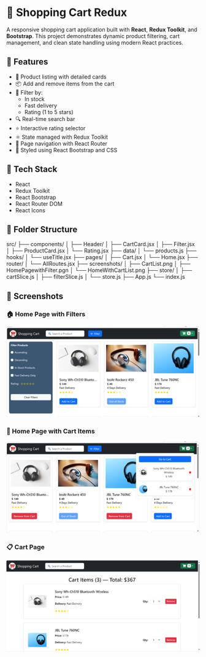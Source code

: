 # 🛒 Shopping Cart Redux

A responsive shopping cart application built with **React**, **Redux Toolkit**, and **Bootstrap**. This project demonstrates dynamic product filtering, cart management, and clean state handling using modern React practices.

## 🚀 Features

- 🧾 Product listing with detailed cards
- 📦 Add and remove items from the cart
- 🎯 Filter by:
  - In stock
  - Fast delivery
  - Rating (1 to 5 stars)
- 🔍 Real-time search bar
- ⭐ Interactive rating selector
- ⚛️ State managed with Redux Toolkit
- 🔁 Page navigation with React Router
- 💅 Styled using React Bootstrap and CSS

## 🧰 Tech Stack

- React
- Redux Toolkit
- React Bootstrap
- React Router DOM
- React Icons

## 📂 Folder Structure

src/
├── components/
│ ├── Header/
│ ├── CartCard.jsx
│ ├── Filter.jsx
│ ├── ProductCard.jsx
│ └── Rating.jsx
├── data/
│ └── products.js
├── hooks/
│ └── useTitle.jsx
├── pages/
│ ├── Cart.jsx
│ └── Home.jsx
├── router/
│ └── AllRoutes.jsx
├── screenshots/
│ ├── CartList.png
│ ├── HomePagewithFilter.pgn
│ └── HomeWithCartList.png
├── store/
│ ├── cartSlice.js
│ ├── filterSlice.js
│ └── store.js
├── App.js
└── index.js

## 📸 Screenshots

### 🏠 Home Page with Filters
![Home Page](./src/screenshort/HomePagewithFilter.png)

### 🛒 Home Page with Cart Items
![Home With Cart](./src/screenshort/HomeWithCartList.png)

### 📋 Cart Page
![Cart List](./src/screenshort/CartList.png)